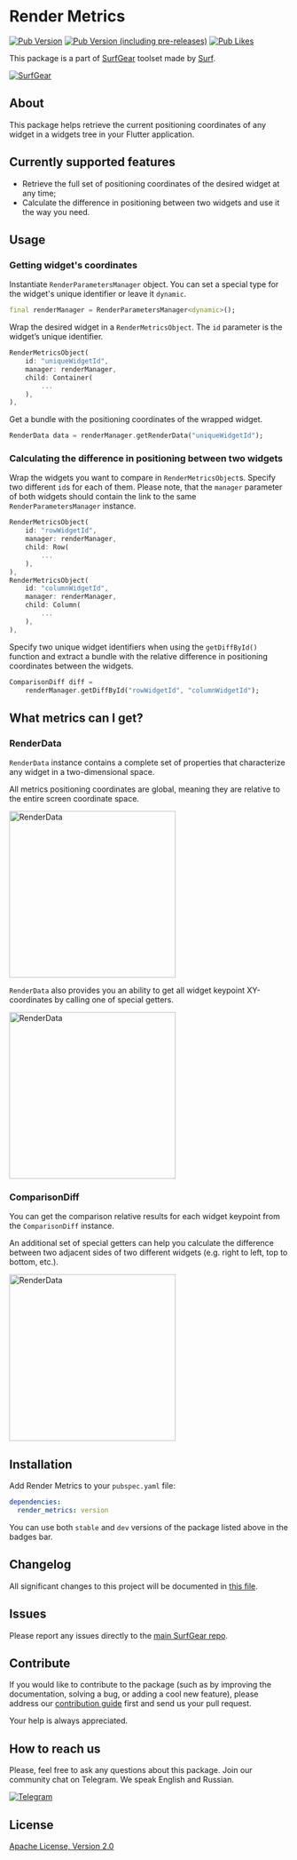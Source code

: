 # Render Metrics
[![Pub Version](https://img.shields.io/pub/v/render_metrics)](https://pub.dev/packages/render_metrics)
[![Pub Version (including pre-releases)](https://img.shields.io/pub/v/render_metrics?include_prereleases)](https://pub.dev/packages/render_metrics)
[![Pub Likes](https://badgen.net/pub/likes/render_metrics)](https://pub.dev/packages/render_metrics)

This package is a part of [SurfGear](https://github.com/surfstudio/SurfGear) toolset made by [Surf](https://surf.ru/).

[![SurfGear](https://i.ibb.co/ySbGgP9/logo.png)](https://github.com/surfstudio/SurfGear)

## About
This package helps retrieve the current positioning coordinates of any widget in a widgets tree in your Flutter application.

## Currently supported features

- Retrieve the full set of positioning coordinates of the desired widget at any time;
- Calculate the difference in positioning between two widgets and use it the way you need.

## Usage

### Getting widget's coordinates

Instantiate `RenderParametersManager` object. You can set a special type for the widget's unique identifier or leave it `dynamic`.

```dart
final renderManager = RenderParametersManager<dynamic>();
```

Wrap the desired widget in a `RenderMetricsObject`. The `id` parameter is the widget’s unique identifier.

```dart
RenderMetricsObject(
    id: "uniqueWidgetId",
    manager: renderManager,
    child: Container(
        ...
    ),
),
```

Get a bundle with the positioning coordinates of the wrapped widget.

```dart
RenderData data = renderManager.getRenderData("uniqueWidgetId");
```

### Calculating the difference in positioning between two widgets

Wrap the widgets you want to compare in `RenderMetricsObject`s. Specify two different `id`s for each of them. Please note, that the `manager` parameter of both widgets should contain the link to the same `RenderParametersManager` instance.

```dart
RenderMetricsObject(
    id: "rowWidgetId",
    manager: renderManager,
    child: Row(
        ...
    ),
),
RenderMetricsObject(
    id: "columnWidgetId",
    manager: renderManager,
    child: Column(
        ...
    ),
),
```

Specify two unique widget identifiers when using the `getDiffById()` function and extract a bundle with the relative difference in positioning coordinates between the widgets.

```dart
ComparisonDiff diff =
    renderManager.getDiffById("rowWidgetId", "columnWidgetId");
```

## What metrics can I get?

### RenderData

`RenderData` instance contains a complete set of properties that characterize any widget in a two-dimensional space.

All metrics positioning coordinates are global, meaning they are relative to the entire screen coordinate space.

<img src="https://i.ibb.co/Jkczrmg/Group-20.png" alt="RenderData" width="300"/>

`RenderData` also provides you an ability to get all widget keypoint XY-coordinates by calling one of special getters.

<img src="https://i.ibb.co/QQbP0rm/2020-12-03-10-01-29.png" alt="RenderData" width="300"/>

### ComparisonDiff

You can get the comparison relative results for each widget keypoint from the `ComparisonDiff` instance.

An additional set of special getters can help you calculate the difference between two adjacent sides of two different widgets (e.g. right to left, top to bottom, etc.).

<img src="https://i.ibb.co/MC68wTT/Group-12.png" alt="RenderData" width="300"/>

## Installation

Add Render Metrics to your `pubspec.yaml` file:

```yaml
dependencies:
  render_metrics: version
```

You can use both `stable` and `dev` versions of the package listed above in the badges bar.

## Changelog

All significant changes to this project will be documented in [this file](./CHANGELOG.md).

## Issues
Please report any issues directly to the [main SurfGear repo](https://github.com/surfstudio/SurfGear).

## Contribute
If you would like to contribute to the package (such as by improving the documentation, solving a bug, or adding a cool new feature), please address our [contribution guide](../../CONTRIBUTING.md) first and send us your pull request.

Your help is always appreciated.
## How to reach us

Please, feel free to ask any questions about this package. Join our community chat on Telegram. We speak English and Russian.

[![Telegram](https://img.shields.io/badge/chat-on%20Telegram-blue.svg)](https://t.me/SurfGear)

## License

[Apache License, Version 2.0](http://www.apache.org/licenses/LICENSE-2.0)

